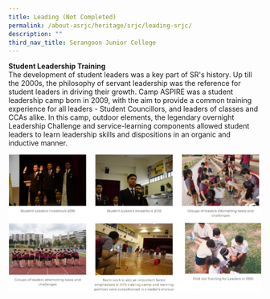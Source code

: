 ```yaml
---
title: Leading (Not Completed)
permalink: /about-asrjc/heritage/srjc/leading-srjc/
description: ""
third_nav_title: Serangoon Junior College
---
```

**Student Leadership Training**  
The development of student leaders was a key part of SR's history. Up till the 2000s, the philosophy of servant leadership was the reference for student leaders in driving their growth. Camp ASPIRE was a student leadership camp born in 2009, with the aim to provide a common training experience for all leaders - Student Councillors, and leaders of classes and CCAs alike. In this camp, outdoor elements, the legendary overnight Leadership Challenge and service-learning components allowed student leaders to learn leadership skills and dispositions in an organic and inductive manner.

![](/images/SRJC%20-%20Leading.jpg)